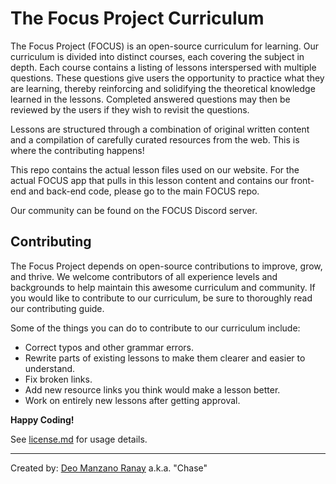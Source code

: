 # The Focus Project Curriculum

The Focus Project (FOCUS) is an open-source curriculum for learning. Our curriculum is divided into distinct courses,
each covering the subject in depth. Each course contains a listing of lessons interspersed with multiple questions.
These questions give users the opportunity to practice what they are learning, thereby reinforcing and solidifying
the theoretical knowledge learned in the lessons. Completed answered questions may then be reviewed by the users if
they wish to revisit the questions.

Lessons are structured through a combination of original written content and a compilation of carefully curated
resources from the web. This is where the contributing happens!

This repo contains the actual lesson files used on our website. For the actual FOCUS app that pulls in this lesson
content and contains our front-end and back-end code, please go to the main FOCUS repo.

Our community can be found on the FOCUS Discord server.

## Contributing

The Focus Project depends on open-source contributions to improve, grow, and thrive. We welcome contributors of all experience levels and backgrounds to help maintain this awesome curriculum and community. If you would like to contribute to our curriculum, be sure to thoroughly read our contributing guide.

Some of the things you can do to contribute to our curriculum include:

- Correct typos and other grammar errors.
- Rewrite parts of existing lessons to make them clearer and easier to understand.
- Fix broken links.
- Add new resource links you think would make a lesson better.
- Work on entirely new lessons after getting approval.

**Happy Coding!**

See [license.md](https://github.com/GitFocusOfficial/TheFocusProject?tab=License-1-ov-file) for usage details.

---
Created by: [Deo Manzano Ranay](https://www.facebook.com/deomranayofficialfbaccount/) a.k.a. "Chase"